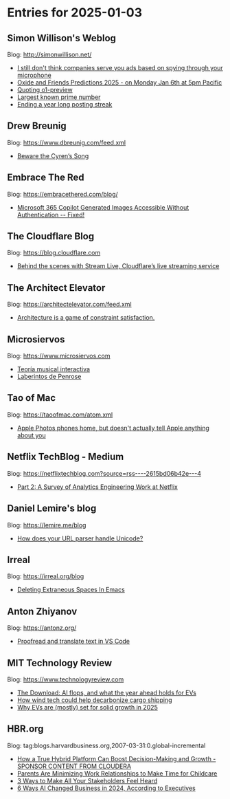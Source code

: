 # Entries for 2025-01-03
## Simon Willison's Weblog 
Blog: http://simonwillison.net/ 

- [I still don't think companies serve you ads based on spying through your microphone](https://simonwillison.net/2025/Jan/2/they-spy-on-you-but-not-like-that/#atom-everything)
- [Oxide and Friends Predictions 2025 - on Monday Jan 6th at 5pm Pacific](https://simonwillison.net/2025/Jan/2/oxide-and-friends-predictions-2025/#atom-everything)
- [Quoting o1-preview](https://simonwillison.net/2025/Jan/2/o1-preview/#atom-everything)
- [Largest known prime number](https://simonwillison.net/2025/Jan/2/largest-known-prime-number/#atom-everything)
- [Ending a year long posting streak](https://simonwillison.net/2025/Jan/2/ending-a-year-long-posting-streak/#atom-everything)
## Drew Breunig 
Blog: https://www.dbreunig.com/feed.xml 

- [Beware the Cyren’s Song](https://www.dbreunig.com/2025/01/01/cyren.html)
## Embrace The Red 
Blog: https://embracethered.com/blog/ 

- [Microsoft 365 Copilot Generated Images Accessible Without Authentication -- Fixed!](https://embracethered.com/blog/posts/2025/m365-copilot-image-generation-without-authentication/)
##  The Cloudflare Blog  
Blog: https://blog.cloudflare.com 

- [Behind the scenes with Stream Live, Cloudflare’s live streaming service](https://blog.cloudflare.com/behind-the-scenes-with-stream-live-cloudflares-live-streaming-service/)
## The Architect Elevator 
Blog: https://architectelevator.com/feed.xml 

- [Architecture is a game of constraint satisfaction.](https://architectelevator.com/architecture/architecture-constraints/)
## Microsiervos 
Blog: https://www.microsiervos.com 

- [Teoría musical interactiva](https://www.microsiervos.com/archivo/musica/teoria-musical-interactiva.html)
- [Laberintos de Penrose](https://www.microsiervos.com/archivo/matematicas/laberintos-de-penrose.html)
## Tao of Mac 
Blog: https://taoofmac.com/atom.xml 

- [Apple Photos phones home, but doesn't actually tell Apple anything about you](https://taoofmac.com/space/links/2025/01/01/2330)
## Netflix TechBlog - Medium 
Blog: https://netflixtechblog.com?source=rss----2615bd06b42e---4 

- [Part 2: A Survey of Analytics Engineering Work at Netflix](https://netflixtechblog.com/part-2-a-survey-of-analytics-engineering-work-at-netflix-4f1f53b4ab0f?source=rss----2615bd06b42e---4)
## Daniel Lemire's blog 
Blog: https://lemire.me/blog 

- [How does your URL parser handle Unicode?](https://lemire.me/blog/2025/01/02/how-does-your-url-parser-handle-unicode/)
## Irreal 
Blog: https://irreal.org/blog 

- [Deleting Extraneous Spaces In Emacs](https://irreal.org/blog/?p=12688)
## Anton Zhiyanov 
Blog: https://antonz.org/ 

- [Proofread and translate text in VS Code](https://antonz.org/vscode-proofread/)
## MIT Technology Review 
Blog: https://www.technologyreview.com 

- [The Download: AI flops, and what the year ahead holds for EVs](https://www.technologyreview.com/2025/01/02/1109641/the-download-ai-flops-and-what-the-year-ahead-holds-for-evs/)
- [How wind tech could help decarbonize cargo shipping](https://www.technologyreview.com/2025/01/02/1108651/wind-shipping-decarbonize-climate-change/)
- [Why EVs are (mostly) set for solid growth in 2025](https://www.technologyreview.com/2025/01/02/1109521/why-evs-are-mostly-set-for-solid-growth-this-year/)
## HBR.org 
Blog: tag:blogs.harvardbusiness.org,2007-03-31:0.global-incremental 

- [How a True Hybrid Platform Can Boost Decision-Making and Growth - SPONSOR CONTENT FROM CLOUDERA](https://hbr.org/sponsored/2025/01/how-a-true-hybrid-platform-can-boost-decision-making-and-growth)
- [Parents Are Minimizing Work Relationships to Make Time for Childcare](https://hbr.org/2025/01/parents-are-minimizing-work-relationships-to-make-time-for-childcare)
- [3 Ways to Make All Your Stakeholders Feel Heard](https://hbr.org/2025/01/3-ways-to-make-all-your-stakeholders-feel-heard)
- [6 Ways AI Changed Business in 2024, According to Executives](https://hbr.org/2025/01/6-ways-ai-changed-business-in-2024-according-to-executives)
